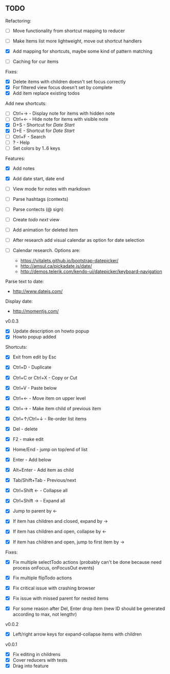 TODO
----


Refactoring:

 - [ ] Move functionality from shortcut mapping to reducer
 - [ ] Make Items list more lightweight, move out shortcut handlers
 - [X] Add mapping for shortcuts, maybe some kind of pattern matching
 - [ ] Caching for cur items


Fixes:

 - [X] Delete items with children doesn't set focus correctly
 - [X] For filtered view focus doesn't set by complete
 - [X] Add item replace existing todos

Add new shortcuts:

 - [ ] Ctrl+→ - Display note for items with hidden note
 - [ ] Ctrl+← - Hide note for items with visible note
 - [X] D+S - Shortcut for _Date Start_
 - [X] D+E - Shortcut for _Date Start_
 - [ ] Ctrl+F - Search
 - [ ] ? - Help
 - [ ] Set colors by 1..6 keys

Features:

 - [X] Add notes
 - [X] Add date start, date end
 - [ ] View mode for notes with markdown
 - [ ] Parse hashtags (contexts)
 - [ ] Parse contects (@ sign)
 - [ ] Create _todo next_ view
 - [ ] Add animation for deleted item
 - [ ] After research add visual calendar as option for date selection
 - [ ] Calendar research. Options are:

   - https://vitalets.github.io/bootstrap-datepicker/
   - http://amsul.ca/pickadate.js/date/
   - http://demos.telerik.com/kendo-ui/datepicker/keyboard-navigation

 Parse text to date:
  - http://www.datejs.com/

 Display date:
  - http://momentjs.com/


v0.0.3

 - [X] Update description on howto popup
 - [X] Howto popup added

Shortcuts:

 - [X] Exit from edit by Esc
 - [X] Ctrl+D - Duplicate
 - [X] Ctrl+C or Ctrl+X - Copy or Cut
 - [X] Ctrl+V - Paste below
 - [X] Ctrl+← - Move item on upper level
 - [X] Ctrl+→ - Make item child of previous item
 - [X] Ctrl+↑/Ctrl+↓ - Re-order list items
 - [X] Del - delete
 - [X] F2 - make edit
 - [X] Home/End - jump on top/end of list
 - [X] Enter - Add below
 - [X] Alt+Enter - Add item as child
 - [X] Tab/Shift+Tab - Previous/next
 - [X] Ctrl+Shift ← - Collapse all
 - [X] Ctrl+Shift → - Expand all
 - [X] Jump to parent by ←
 - [X] If item has children and closed, expand by →
 - [X] If item has children and open, collapse by ←
 - [X] If item has children and open, jump to first item by →


Fixes:

 - [X] Fix multiple selectTodo actions (probably can't be done because need process onFocus, onFocusOut events)
 - [X] Fix multiple flipTodo actions
 - [X] Fix critical issue with crashing browser
 - [X] Fix issue with missed parent for nested items
 - [X] For some reason after Del, Enter drop item (new ID should be generated according to max, not lengthr)


v0.0.2

 - [X] Left/right arrow keys for expand-collapse items with children


v0.0.1

 - [X] Fix editing in childrens
 - [X] Cover reducers with tests
 - [X] Drag into feature

